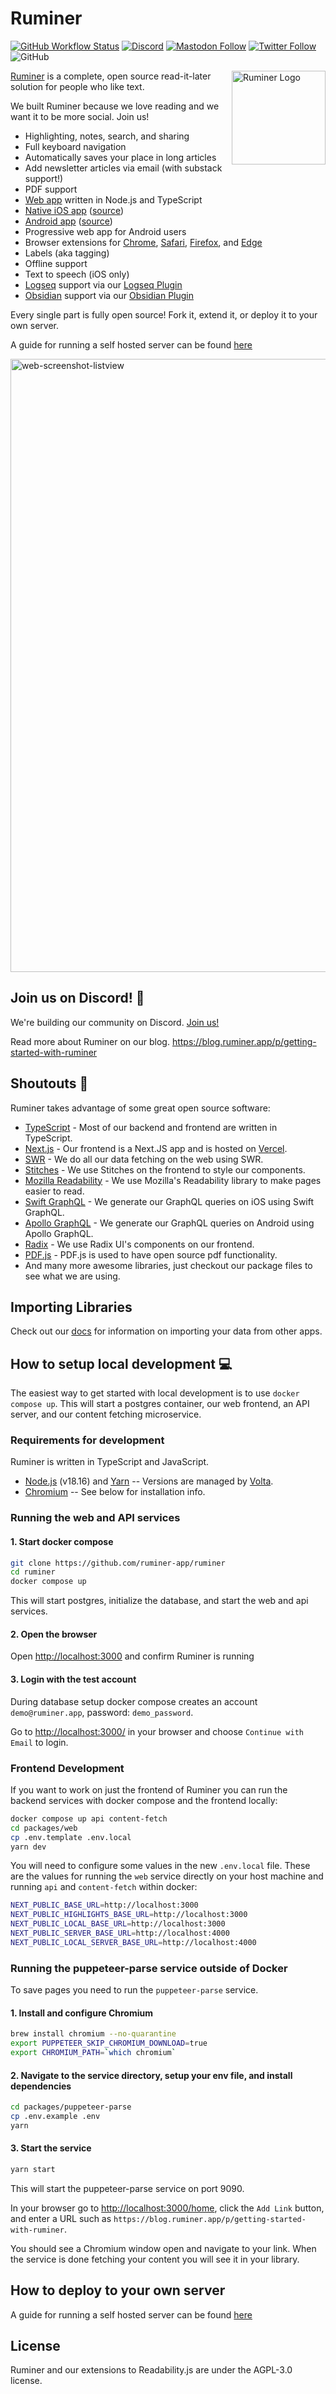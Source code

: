 # Ruminer

[![GitHub Workflow Status](https://img.shields.io/github/actions/workflow/status/ruminer-app/ruminer/run-tests.yaml?branch=main)](https://github.com/ruminer-app/ruminer/actions/workflows/run-tests.yaml)
[![Discord](https://img.shields.io/discord/844965259462311966?label=Join%20our%20Discord)](https://discord.gg/h2z5rppzz9)
[![Mastodon Follow](https://img.shields.io/mastodon/follow/109458738600914558?domain=https%3A%2F%2Fpkm.social)](https://pkm.social/@ruminer)
[![Twitter Follow](https://img.shields.io/twitter/follow/ruminerapp)](https://twitter.com/RuminerApp)
![GitHub](https://img.shields.io/github/license/ruminer-app/ruminer)

<img align="right" src="https://avatars.githubusercontent.com/u/70113176?s=400&u=506b21d9f019f3160963c010ef363667fb24c7c9&v=4" height="150px" alt="Ruminer Logo">

[Ruminer](https://ruminer.app) is a complete, open source read-it-later solution for people who like text.

We built Ruminer because we love reading and we want it to be more social. Join us!

- Highlighting, notes, search, and sharing
- Full keyboard navigation
- Automatically saves your place in long articles
- Add newsletter articles via email (with substack support!)
- PDF support
- [Web app](https://ruminer.app/) written in Node.js and TypeScript
- [Native iOS app](https://ruminer.app/install/ios) ([source](https://github.com/ruminer-app/ruminer/tree/main/apple))
- [Android app](https://ruminer.app/install/android) ([source](https://github.com/ruminer-app/ruminer/tree/main/android/Ruminer))
- Progressive web app for Android users
- Browser extensions for [Chrome](https://ruminer.app/install/chrome), [Safari](https://ruminer.app/install/safari), [Firefox](https://ruminer.app/install/firefox), and [Edge](https://ruminer.app/install/edge)
- Labels (aka tagging)
- Offline support
- Text to speech (iOS only)
- [Logseq](https://logseq.com/) support via our [Logseq Plugin](https://github.com/ruminer-app/logseq-ruminer)
- [Obsidian](https://obsidian.md/) support via our [Obsidian Plugin](https://github.com/ruminer-app/obsidian-ruminer)

Every single part is fully open source! Fork it, extend it, or deploy it to your own server.

A guide for running a self hosted server can be found [here](./self-hosting/GUIDE.md)

<img width="981" alt="web-screenshot-listview" src="https://github.com/ruminer-app/ruminer/assets/75189/df7c797a-4255-42f4-a686-ad94866cb580">

## Join us on Discord! :speech_balloon:

We're building our community on Discord. [Join us!](https://discord.gg/h2z5rppzz9)

Read more about Ruminer on our blog. <https://blog.ruminer.app/p/getting-started-with-ruminer>

## Shoutouts :tada:

Ruminer takes advantage of some great open source software:

- [TypeScript](https://www.typescriptlang.org/) - Most of our backend and frontend are written in TypeScript.
- [Next.js](https://nextjs.org/) - Our frontend is a Next.JS app and is hosted on [Vercel](https://vercel.com/).
- [SWR](https://swr.vercel.app/) - We do all our data fetching on the web using SWR.
- [Stitches](https://stitches.dev/) - We use Stitches on the frontend to style our components.
- [Mozilla Readability](https://github.com/mozilla/readability) - We use Mozilla's Readability library to make pages easier to read.
- [Swift GraphQL](https://www.swift-graphql.com/) - We generate our GraphQL queries on iOS using Swift GraphQL.
- [Apollo GraphQL](https://www.apollographql.com/) - We generate our GraphQL queries on Android using Apollo GraphQL.
- [Radix](https://www.radix-ui.com/) - We use Radix UI's components on our frontend.
- [PDF.js](https://github.com/mozilla/pdf.js) - PDF.js is used to have open source pdf functionality. 
- And many more awesome libraries, just checkout our package files to see what we are using.

## Importing Libraries

Check out our [docs](https://docs.ruminer.app/using/importing.html) for information on importing your data from other apps.

## How to setup local development :computer:

The easiest way to get started with local development is to use `docker compose up`. This will start a postgres container, our web frontend, an API server, and our content fetching microservice.

### Requirements for development

Ruminer is written in TypeScript and JavaScript.

- [Node.js](https://nodejs.org/) (v18.16) and [Yarn](https://classic.yarnpkg.com/lang/en/) -- Versions are managed by [Volta](https://docs.volta.sh/guide/getting-started).
- [Chromium](https://www.chromium.org/chromium-projects/) -- See below for installation info.

### Running the web and API services

#### 1. Start docker compose

```bash
git clone https://github.com/ruminer-app/ruminer
cd ruminer
docker compose up
```

This will start postgres, initialize the database, and start the web and api services.

#### 2. Open the browser

Open <http://localhost:3000> and confirm Ruminer is running

#### 3. Login with the test account

During database setup docker compose creates an account `demo@ruminer.app`, password: `demo_password`.

Go to <http://localhost:3000/> in your browser and choose `Continue with Email` to login.

### Frontend Development

If you want to work on just the frontend of Ruminer you can run the backend services
with docker compose and the frontend locally:

```bash
docker compose up api content-fetch
cd packages/web
cp .env.template .env.local
yarn dev
```

You will need to configure some values in the new `.env.local` file. These are
the values for running the `web` service directly on your host machine and
running `api` and `content-fetch` within docker:

```sh
NEXT_PUBLIC_BASE_URL=http://localhost:3000
NEXT_PUBLIC_HIGHLIGHTS_BASE_URL=http://localhost:3000
NEXT_PUBLIC_LOCAL_BASE_URL=http://localhost:3000
NEXT_PUBLIC_SERVER_BASE_URL=http://localhost:4000
NEXT_PUBLIC_LOCAL_SERVER_BASE_URL=http://localhost:4000
```

### Running the puppeteer-parse service outside of Docker

To save pages you need to run the `puppeteer-parse` service.

#### 1. Install and configure Chromium

```bash
brew install chromium --no-quarantine
export PUPPETEER_SKIP_CHROMIUM_DOWNLOAD=true
export CHROMIUM_PATH=`which chromium`
```

#### 2. Navigate to the service directory, setup your env file, and install dependencies

```bash
cd packages/puppeteer-parse
cp .env.example .env
yarn
```

#### 3. Start the service

```bash
yarn start
```

This will start the puppeteer-parse service on port 9090.

In your browser go to <http://localhost:3000/home>, click the `Add Link` button,
and enter a URL such as `https://blog.ruminer.app/p/getting-started-with-ruminer`.

You should see a Chromium window open and navigate to your link. When the service
is done fetching your content you will see it in your library.

## How to deploy to your own server

A guide for running a self hosted server can be found [here](./self-hosting/GUIDE.md)

## License

Ruminer and our extensions to Readability.js are under the AGPL-3.0 license.
